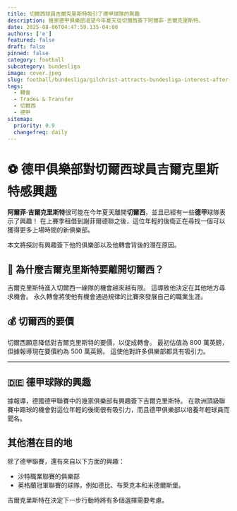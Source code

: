 ```yaml
---
title: 切爾西球員吉爾克里斯特吸引了德甲球隊的興趣
description: 幾家德甲俱樂部渴望今年夏天從切爾西簽下阿爾菲·吉爾克里斯特。
date: 2025-08-06T04:47:59.135-04:00
authors: ['e']
featured: false
draft: false
pinned: false
category: football
subcategory: bundesliga
image: cover.jpeg
slug: football/bundesliga/gilchrist-attracts-bundesliga-interest-after-chelsea-exit
tags:
  - 轉會
  - Trades & Transfer
  - 切爾西
  - 德甲
sitemap:
  priority: 0.9
  changefreq: daily
---
```


# ⚽️ 德甲俱樂部對切爾西球員吉爾克里斯特感興趣

**阿爾菲·吉爾克里斯特**很可能在今年夏天離開**切爾西**，並且已經有一些**德甲**球隊表示了興趣！ 在上賽季租借到謝菲爾德聯之後，這位年輕的後衛正在尋找一個可以獲得更多上場時間的新俱樂部。

本文將探討有興趣簽下他的俱樂部以及他轉會背後的潛在原因。

## 🤔 為什麼吉爾克里斯特要離開切爾西？

吉爾克里斯特進入切爾西一線隊的機會越來越有限。 這導致他決定在其他地方尋求機會。 永久轉會將使他有機會通過規律的比賽來發展自己的職業生涯。

## 💰 切爾西的要價

切爾西願意降低對吉爾克里斯特的要價，以促成轉會。 最初估值為 800 萬英鎊，但據報導現在要價約為 500 萬英鎊。 這使他對許多俱樂部都具有吸引力。

---

## 🇩🇪 德甲球隊的興趣

據報導，德國德甲聯賽中的幾家俱樂部有興趣簽下吉爾克里斯特。 在歐洲頂級聯賽中踢球的機會對這位年輕的後衛很有吸引力，而且德甲俱樂部以培養年輕球員而聞名。

## 其他潛在目的地

除了德甲聯賽，還有來自以下方面的興趣：

- 沙特職業聯賽的俱樂部
- 英格蘭冠軍聯賽的球隊，例如德比、布萊克本和米德爾斯堡。

吉爾克里斯特在決定下一步行動時將有多個選擇需要考慮。